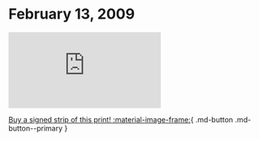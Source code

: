 # February 13, 2009

![](https://www.achewood.com/comic.php?date=02132009)

[Buy a signed strip of this print! :material-image-frame:](https://achewood-holiday-pop-up.myshopify.com/products/strip#02132009){ .md-button .md-button--primary }
